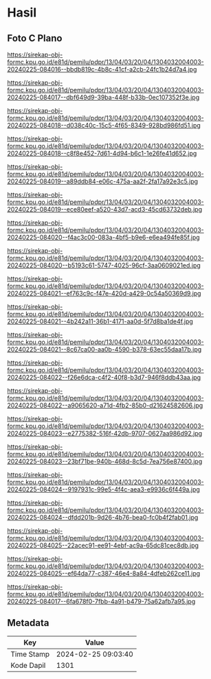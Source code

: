# Hasil

## Foto C Plano

https://sirekap-obj-formc.kpu.go.id/e81d/pemilu/pdpr/13/04/03/20/04/1304032004003-20240225-084016--bbdb819c-4b8c-41cf-a2cb-24fc1b24d7a4.jpg

https://sirekap-obj-formc.kpu.go.id/e81d/pemilu/pdpr/13/04/03/20/04/1304032004003-20240225-084017--dbf649d9-39ba-448f-b33b-0ec107352f3e.jpg

https://sirekap-obj-formc.kpu.go.id/e81d/pemilu/pdpr/13/04/03/20/04/1304032004003-20240225-084018--d038c40c-15c5-4f65-8349-928bd986fd51.jpg

https://sirekap-obj-formc.kpu.go.id/e81d/pemilu/pdpr/13/04/03/20/04/1304032004003-20240225-084018--c8f8e452-7d61-4d94-b6c1-1e26fe41d652.jpg

https://sirekap-obj-formc.kpu.go.id/e81d/pemilu/pdpr/13/04/03/20/04/1304032004003-20240225-084019--a89ddb84-e06c-475a-aa2f-2fa17a92e3c5.jpg

https://sirekap-obj-formc.kpu.go.id/e81d/pemilu/pdpr/13/04/03/20/04/1304032004003-20240225-084019--ece80eef-a520-43d7-acd3-45cd63732deb.jpg

https://sirekap-obj-formc.kpu.go.id/e81d/pemilu/pdpr/13/04/03/20/04/1304032004003-20240225-084020--f4ac3c00-083a-4bf5-b9e6-e6ea494fe85f.jpg

https://sirekap-obj-formc.kpu.go.id/e81d/pemilu/pdpr/13/04/03/20/04/1304032004003-20240225-084020--b5193c61-5747-4025-96cf-3aa0609021ed.jpg

https://sirekap-obj-formc.kpu.go.id/e81d/pemilu/pdpr/13/04/03/20/04/1304032004003-20240225-084021--ef763c9c-f47e-420d-a429-0c54a50369d9.jpg

https://sirekap-obj-formc.kpu.go.id/e81d/pemilu/pdpr/13/04/03/20/04/1304032004003-20240225-084021--4b242a11-36b1-4171-aa0d-5f7d8ba1de4f.jpg

https://sirekap-obj-formc.kpu.go.id/e81d/pemilu/pdpr/13/04/03/20/04/1304032004003-20240225-084021--8c67ca00-aa0b-4590-b378-63ec55daa17b.jpg

https://sirekap-obj-formc.kpu.go.id/e81d/pemilu/pdpr/13/04/03/20/04/1304032004003-20240225-084022--f26e6dca-c4f2-40f8-b3d7-946f8ddb43aa.jpg

https://sirekap-obj-formc.kpu.go.id/e81d/pemilu/pdpr/13/04/03/20/04/1304032004003-20240225-084022--a9065620-a71d-4fb2-85b0-d21624582606.jpg

https://sirekap-obj-formc.kpu.go.id/e81d/pemilu/pdpr/13/04/03/20/04/1304032004003-20240225-084023--e2775382-516f-42db-9707-0627aa986d92.jpg

https://sirekap-obj-formc.kpu.go.id/e81d/pemilu/pdpr/13/04/03/20/04/1304032004003-20240225-084023--23bf71be-940b-468d-8c5d-7ea756e87400.jpg

https://sirekap-obj-formc.kpu.go.id/e81d/pemilu/pdpr/13/04/03/20/04/1304032004003-20240225-084024--9197931c-99e5-4f4c-aea3-e9936c6f449a.jpg

https://sirekap-obj-formc.kpu.go.id/e81d/pemilu/pdpr/13/04/03/20/04/1304032004003-20240225-084024--dfdd201b-9d26-4b76-bea0-fc0b4f2fab01.jpg

https://sirekap-obj-formc.kpu.go.id/e81d/pemilu/pdpr/13/04/03/20/04/1304032004003-20240225-084025--22acec91-ee91-4ebf-ac9a-65dc81cec8db.jpg

https://sirekap-obj-formc.kpu.go.id/e81d/pemilu/pdpr/13/04/03/20/04/1304032004003-20240225-084025--ef64da77-c387-46e4-8a84-4dfeb262ce11.jpg

https://sirekap-obj-formc.kpu.go.id/e81d/pemilu/pdpr/13/04/03/20/04/1304032004003-20240225-084017--6fa678f0-7fbb-4a91-b479-75a62afb7a95.jpg


## Metadata

| Key        | Value               |
| ---------- | ------------------- |
| Time Stamp | 2024-02-25 09:03:40 |
| Kode Dapil | 1301                |



